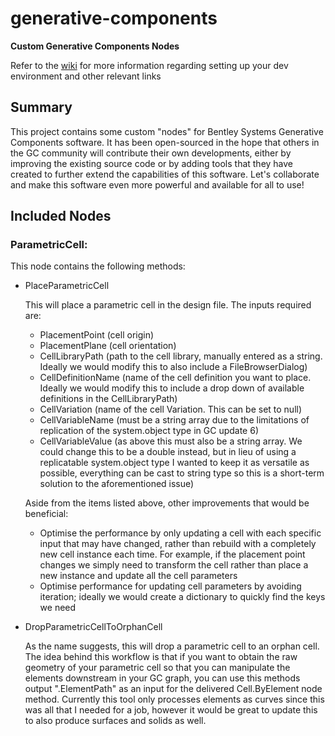 # generative-components
__Custom Generative Components Nodes__


Refer to the [wiki](https://github.com/edashbolt/generative-components/wiki) for more information regarding setting up your dev environment and other relevant links


## Summary
This project contains some custom "nodes" for Bentley Systems Generative Components software. It has been open-sourced in the hope that others in the GC community will contribute their own developments, either by improving the existing source code or by adding tools that they have created to further extend the capabilities of this software. Let's collaborate and make this software even more powerful and available for all to use!


## Included Nodes

### ParametricCell:
This node contains the following methods:
* PlaceParametricCell
  
  This will place a parametric cell in the design file. The inputs required are:
  * PlacementPoint (cell origin)
  * PlacementPlane (cell orientation)
  * CellLibraryPath (path to the cell library, manually entered as a string. Ideally we would modify this to also include a FileBrowserDialog)
  * CellDefinitionName (name of the cell definition you want to place. Ideally we would modify this to include a drop down of available definitions in the CellLibraryPath)
  * CellVariation (name of the cell Variation. This can be set to null)
  * CellVariableName (must be a string array due to the limitations of replication of the system.object type in GC update 6)
  * CellVariableValue (as above this must also be a string array. We could change this to be a double instead, but in lieu of using a replicatable system.object type I wanted to keep it as versatile as possible, everything can be cast to string type so this is a short-term solution to the aforementioned issue)
  
  Aside from the items listed above, other improvements that would be beneficial:
  * Optimise the performance by only updating a cell with each specific input that may have changed, rather than rebuild with a completely new cell instance each time. For example, if the placement point changes we simply need to transform the cell rather than place a new instance and update all the cell parameters
  * Optimise performance for updating cell parameters by avoiding iteration; ideally we would create a dictionary to quickly find the keys we need
  
  
* DropParametricCellToOrphanCell

  As the name suggests, this will drop a parametric cell to an orphan cell. The idea behind this workflow is that if you want to obtain the raw geometry of your parametric cell so that you can manipulate the elements downstream in your GC graph, you can use this methods output ".ElementPath" as an input for the delivered Cell.ByElement node method. Currently this tool only processes elements as curves since this was all that I needed for a job, however it would be great to update this to also produce surfaces and solids as well.
